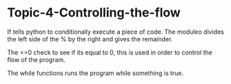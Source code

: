 # Topic-4-Controlling-the-flow
If tells python to conditionally execute a piece of code. 
The moduleo divides the left side of the % by the right and gives the remainder.

The ==0 check to see if its equal to 0, this is used in order to control the flow of the program. 

The while functions runs the program while something is true. 
